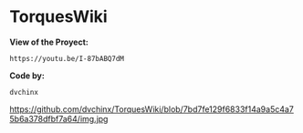 # TorquesWiki
**View of the Proyect:**

`https://youtu.be/I-87bABQ7dM`

**Code by:**

`dvchinx`

https://github.com/dvchinx/TorquesWiki/blob/7bd7fe129f6833f14a9a5c4a75b6a378dfbf7a64/img.jpg
